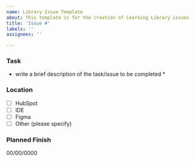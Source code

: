 ```yaml
---
name: Library Issue Template
about: This template is for the creation of Learning Library issues
title: 'Issue #'
labels: ''
assignees: ''

---
```


### Task

* write a brief description of the task/issue to be completed *

### Location

- [ ] HubSpot
- [ ] IDE
- [ ] Figma
- [ ] Other (please specify)

### Planned Finish

00/00/0000
